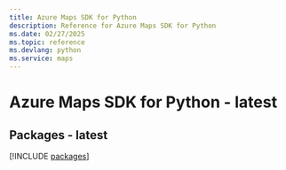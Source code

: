 ```yaml
---
title: Azure Maps SDK for Python
description: Reference for Azure Maps SDK for Python
ms.date: 02/27/2025
ms.topic: reference
ms.devlang: python
ms.service: maps
---
```

# Azure Maps SDK for Python - latest
## Packages - latest
[!INCLUDE [packages](maps-index.md)]